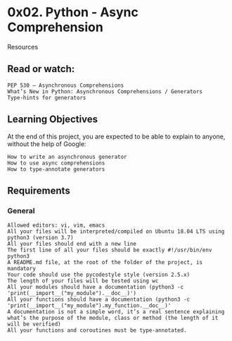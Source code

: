 # 0x02. Python - Async Comprehension
Resources

## Read or watch:

    PEP 530 – Asynchronous Comprehensions
    What’s New in Python: Asynchronous Comprehensions / Generators
    Type-hints for generators

## Learning Objectives

At the end of this project, you are expected to be able to explain to anyone, without the help of Google:

    How to write an asynchronous generator
    How to use async comprehensions
    How to type-annotate generators

## Requirements
### General

    Allowed editors: vi, vim, emacs
    All your files will be interpreted/compiled on Ubuntu 18.04 LTS using python3 (version 3.7)
    All your files should end with a new line
    The first line of all your files should be exactly #!/usr/bin/env python3
    A README.md file, at the root of the folder of the project, is mandatory
    Your code should use the pycodestyle style (version 2.5.x)
    The length of your files will be tested using wc
    All your modules should have a documentation (python3 -c 'print(__import__("my_module").__doc__)')
    All your functions should have a documentation (python3 -c 'print(__import__("my_module").my_function.__doc__)'
    A documentation is not a simple word, it’s a real sentence explaining what’s the purpose of the module, class or method (the length of it will be verified)
    All your functions and coroutines must be type-annotated.

